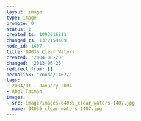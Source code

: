 ```yaml
---
layout: image
type: image
promote: 0
status: 1
created_ts: 1093016811
changed_ts: 1372159469
node_id: 1407
title: 04035 Clear Waters
created: '2004-08-20'
changed: '2013-06-25'
redirect_from: []
permalink: "/node/1407/"
tags:
- 2004/01 - January 2004
- Abel Tasman
images:
- src: image/images/04035_clear_waters-1407.jpg
  name: 04035_clear_waters-1407.jpg
---
```


